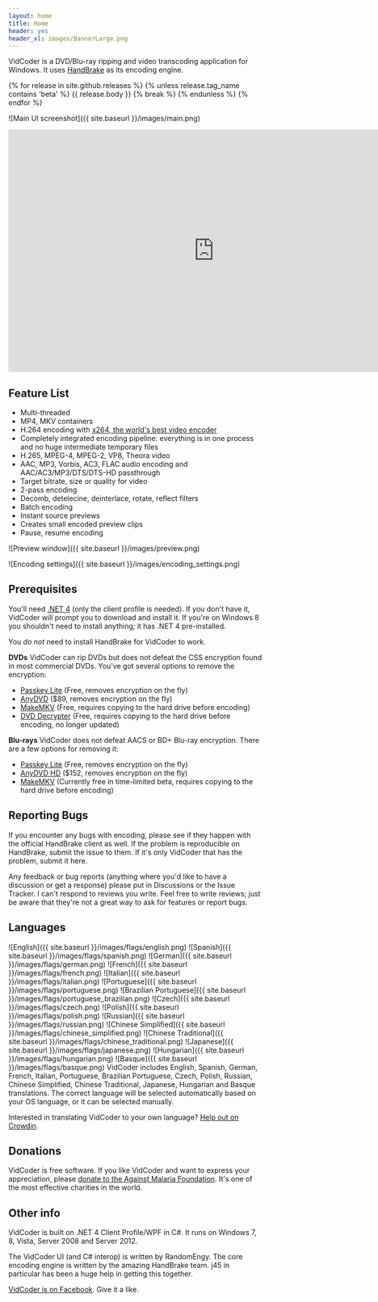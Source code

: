 ```yaml
---
layout: home
title: Home
header: yes
header_xl: images/BannerLarge.png
---
```


VidCoder is a DVD/Blu-ray ripping and video transcoding application for Windows. It uses [HandBrake](http://handbrake.fr/) as its encoding engine.

{% for release in site.github.releases %}
{% unless release.tag_name contains 'beta' %}
  {{ release.body }}
  {% break %}
{% endunless %}
{% endfor %}

![Main UI screenshot]({{ site.baseurl }}/images/main.png)

<iframe width="814" height="480" src="https://www.youtube.com/embed/5YEZHZghj0k" frameborder="0" allowfullscreen></iframe>

## Feature List

* Multi-threaded
* MP4, MKV containers
* H.264 encoding with [x264, the world's best video encoder](http://www.compression.ru/video/codec_comparison/h264_2012/)
* Completely integrated encoding pipeline: everything is in one process and no huge intermediate temporary files
* H.265, MPEG-4, MPEG-2, VP8, Theora video
* AAC, MP3, Vorbis, AC3, FLAC audio encoding and AAC/AC3/MP3/DTS/DTS-HD passthrough
* Target bitrate, size or quality for video
* 2-pass encoding
* Decomb, detelecine, deinterlace, rotate, reflect filters
* Batch encoding
* Instant source previews
* Creates small encoded preview clips
* Pause, resume encoding

![Preview window]({{ site.baseurl }}/images/preview.png)

![Encoding settings]({{ site.baseurl }}/images/encoding_settings.png)

## Prerequisites
You'll need [.NET 4](http://www.microsoft.com/downloads/details.aspx?FamilyID=e5ad0459-cbcc-4b4f-97b6-fb17111cf544) (only the client profile is needed). If you don't have it, VidCoder will prompt you to download and install it. If you're on Windows 8 you shouldn't need to install anything; it has .NET 4 pre-installed.

You *do not* need to install HandBrake for VidCoder to work.

**DVDs**
VidCoder can rip DVDs but does not defeat the CSS encryption found in most commercial DVDs. You've got several options to remove the encryption:

* [Passkey Lite](http://www.dvdfab.cn/dvd-decrypter.htm) (Free, removes encryption on the fly)
* [AnyDVD](http://www.slysoft.com/en/anydvd.html) ($89, removes encryption on the fly)
* [MakeMKV](http://www.makemkv.com/) (Free, requires copying to the hard drive before encoding)
* [DVD Decrypter](http://www.dvddecrypter.org.uk/) (Free, requires copying to the hard drive before encoding, no longer updated)

**Blu-rays**
VidCoder does not defeat AACS or BD+ Blu-ray encryption. There are a few options for removing it:

* [Passkey Lite](http://www.dvdfab.cn/dvd-decrypter.htm) (Free, removes encryption on the fly)
* [AnyDVD HD](http://www.slysoft.com/en/anydvdhd.html) ($152, removes encryption on the fly)
* [MakeMKV](http://www.makemkv.com/) (Currently free in time-limited beta, requires copying to the hard drive before encoding)

## Reporting Bugs
If you encounter any bugs with encoding, please see if they happen with the official HandBrake client as well. If the problem is reproducible on HandBrake, submit the issue to them. If it's only VidCoder that has the problem, submit it here.

Any feedback or bug reports (anything where you'd like to have a discussion or get a response) please put in Discussions or the Issue Tracker. I can't respond to reviews you write. Feel free to write reviews; just be aware that they're not a great way to ask for features or report bugs.

## Languages
![English]({{ site.baseurl }}/images/flags/english.png) ![Spanish]({{ site.baseurl }}/images/flags/spanish.png) ![German]({{ site.baseurl }}/images/flags/german.png) ![French]({{ site.baseurl }}/images/flags/french.png) ![Italian]({{ site.baseurl }}/images/flags/italian.png) ![Portuguese]({{ site.baseurl }}/images/flags/portuguese.png) ![Brazilian Portuguese]({{ site.baseurl }}/images/flags/portuguese_brazilian.png) ![Czech]({{ site.baseurl }}/images/flags/czech.png) ![Polish]({{ site.baseurl }}/images/flags/polish.png) ![Russian]({{ site.baseurl }}/images/flags/russian.png) ![Chinese Simplified]({{ site.baseurl }}/images/flags/chinese_simplified.png) ![Chinese Traditional]({{ site.baseurl }}/images/flags/chinese_traditional.png) ![Japanese]({{ site.baseurl }}/images/flags/japanese.png) ![Hungarian]({{ site.baseurl }}/images/flags/hungarian.png) ![Basque]({{ site.baseurl }}/images/flags/basque.png)
VidCoder includes English, Spanish, German, French, Italian, Portuguese, Brazilian Portuguese, Czech, Polish, Russian, Chinese Simplified, Chinese Traditional, Japanese, Hungarian and Basque translations. The correct language will be selected automatically based on your OS language, or it can be selected manually.

Interested in translating VidCoder to your own language? [Help out on Crowdin](http://crowdin.net/project/vidcoder).

## Donations
VidCoder is free software. If you like VidCoder and want to express your appreciation, please [donate to the Against Malaria Foundation](http://givewell.org/international/top-charities/AMF). It's one of the most effective charities in the world.

## Other info
VidCoder is built on .NET 4 Client Profile/WPF in C#.
It runs on Windows 7, 8, Vista, Server 2008 and Server 2012.

The VidCoder UI (and C# interop) is written by RandomEngy.
The core encoding engine is written by the amazing HandBrake team. j45 in particular has been a huge help in getting this together.

[VidCoder is on Facebook](https://www.facebook.com/VidCoderSoftware). Give it a like.